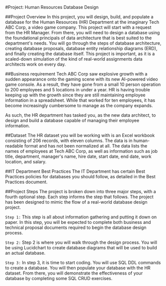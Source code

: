 #Project: Human Resources Database Design

##Project Overview
In this project, you will design, build, and populate a database for the Human Resources (HR) Department at the imaginary Tech ABC Corp, a video game company. This project will start with a request from the HR Manager. From there, you will need to design a database using the foundational principals of data architecture that is best suited to the department's needs. You will go through the steps of database architecture, creating database proposals, database entity relationship diagrams (ERD), and finally creating the database itself. This project is important, as it is a scaled-down simulation of the kind of real-world assignments data architects work on every day.

##Business requirement
Tech ABC Corp saw explosive growth with a sudden appearance onto the gaming scene with its new AI-powered video game console. As a result, they have gone from a small 10 person operation to 200 employees and 5 locations in under a year. HR is having trouble keeping up with the growth since they are still maintaining employee information in a spreadsheet. While that worked for ten employees, it has become increasingly cumbersome to manage as the company expands.

As such, the HR department has tasked you, as the new data architect, to design and build a database capable of managing their employee information.

##Dataset
The HR dataset you will be working with is an Excel workbook consisting of 206 records, with eleven columns. The data is in human-readable format and has not been normalized at all. The data lists the names of employees at Tech ABC Corp, as well as information such as job title, department, manager's name, hire date, start date, end date, work location, and salary.

##IT Department Best Practices
The IT Department has certain Best Practices policies for databases you should follow, as detailed in the Best Practices document.

##Project Steps
The project is broken down into three major steps, with a fourth optional step. Each step informs the step that follows. The project has been designed to mimic the flow of a real-world database design project.

`Step 1:` This step is all about information gathering and putting it down on paper. In this step, you will be expected to complete both business and technical proposal documents required to begin the database design process.

`Step 2:` Step 2 is where you will walk through the design process. You will be using Lucidchart to create database diagrams that will be used to build an actual database.

`Step 3:` In step 3, it is time to start coding. You will use SQL DDL commands to create a database. You will then populate your database with the HR dataset. From there, you will demonstrate the effectiveness of your database by completing some SQL CRUD exercises.
